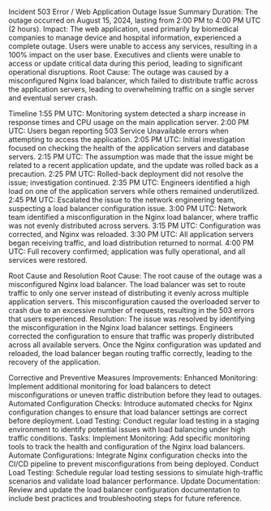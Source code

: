 Incident 503 Error / Web Application Outage
Issue Summary
Duration: The outage occurred on August 15, 2024, lasting from 2:00 PM to 4:00 PM UTC (2 hours).
Impact: The web application, used primarily by biomedical companies to manage device and hospital information, experienced a complete outage. Users were unable to access any services, resulting in a 100% impact on the user base. Executives and clients were unable to access or update critical data during this period, leading to significant operational disruptions.
Root Cause: The outage was caused by a misconfigured Nginx load balancer, which failed to distribute traffic across the application servers, leading to overwhelming traffic on a single server and eventual server crash.

Timeline
1:55 PM UTC: Monitoring system detected a sharp increase in response times and CPU usage on the main application server.
2:00 PM UTC: Users began reporting 503 Service Unavailable errors when attempting to access the application.
2:05 PM UTC: Initial investigation focused on checking the health of the application servers and database servers.
2:15 PM UTC: The assumption was made that the issue might be related to a recent application update, and the update was rolled back as a precaution.
2:25 PM UTC: Rolled-back deployment did not resolve the issue; investigation continued.
2:35 PM UTC: Engineers identified a high load on one of the application servers while others remained underutilized.
2:45 PM UTC: Escalated the issue to the network engineering team, suspecting a load balancer configuration issue.
3:00 PM UTC: Network team identified a misconfiguration in the Nginx load balancer, where traffic was not evenly distributed across servers.
3:15 PM UTC: Configuration was corrected, and Nginx was reloaded.
3:30 PM UTC: All application servers began receiving traffic, and load distribution returned to normal.
4:00 PM UTC: Full recovery confirmed; application was fully operational, and all services were restored.



Root Cause and Resolution
Root Cause: The root cause of the outage was a misconfigured Nginx load balancer. The load balancer was set to route traffic to only one server instead of distributing it evenly across multiple application servers. This misconfiguration caused the overloaded server to crash due to an excessive number of requests, resulting in the 503 errors that users experienced.
Resolution: The issue was resolved by identifying the misconfiguration in the Nginx load balancer settings. Engineers corrected the configuration to ensure that traffic was properly distributed across all available servers. Once the Nginx configuration was updated and reloaded, the load balancer began routing traffic correctly, leading to the recovery of the application.

Corrective and Preventive Measures
Improvements:
Enhanced Monitoring: Implement additional monitoring for load balancers to detect misconfigurations or uneven traffic distribution before they lead to outages.
Automated Configuration Checks: Introduce automated checks for Nginx configuration changes to ensure that load balancer settings are correct before deployment.
Load Testing: Conduct regular load testing in a staging environment to identify potential issues with load balancing under high traffic conditions.
Tasks:
Implement Monitoring: Add specific monitoring tools to track the health and configuration of the Nginx load balancers.
Automate Configurations: Integrate Nginx configuration checks into the CI/CD pipeline to prevent misconfigurations from being deployed.
Conduct Load Testing: Schedule regular load testing sessions to simulate high-traffic scenarios and validate load balancer performance.
Update Documentation: Review and update the load balancer configuration documentation to include best practices and troubleshooting steps for future reference.

